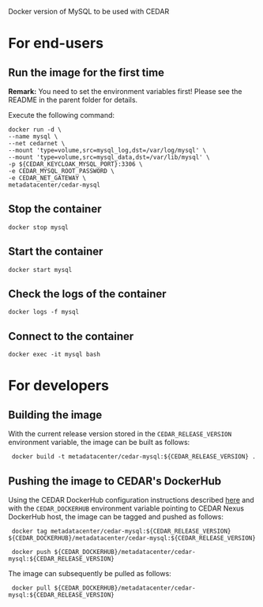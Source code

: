 Docker version of MySQL to be used with CEDAR

# For end-users

## Run the image for the first time

**Remark:** You need to set the environment variables first! Please see the README in the parent folder for details.

Execute the following command:

````
docker run -d \
--name mysql \
--net cedarnet \
--mount 'type=volume,src=mysql_log,dst=/var/log/mysql' \
--mount 'type=volume,src=mysql_data,dst=/var/lib/mysql' \
-p ${CEDAR_KEYCLOAK_MYSQL_PORT}:3306 \
-e CEDAR_MYSQL_ROOT_PASSWORD \
-e CEDAR_NET_GATEWAY \
metadatacenter/cedar-mysql
````

## Stop the container

    docker stop mysql

## Start the container

    docker start mysql

## Check the logs of the container

    docker logs -f mysql

## Connect to the container

    docker exec -it mysql bash

# For developers

## Building the image

With the current release version stored in the `CEDAR_RELEASE_VERSION` environment variable, the image can be built as follows:

     docker build -t metadatacenter/cedar-mysql:${CEDAR_RELEASE_VERSION} .

## Pushing the image to CEDAR's DockerHub

Using the CEDAR DockerHub configuration instructions described [here](https://github.com/metadatacenter/cedar-conf/wiki/Configuring-Docker-to-use-the-CEDAR-Nexus-DockerHub) and with the `CEDAR_DOCKERHUB` environment variable pointing to CEDAR Nexus DockerHub host, the image can be tagged and pushed as follows:

     docker tag metadatacenter/cedar-mysql:${CEDAR_RELEASE_VERSION} ${CEDAR_DOCKERHUB}/metadatacenter/cedar-mysql:${CEDAR_RELEASE_VERSION}

     docker push ${CEDAR_DOCKERHUB}/metadatacenter/cedar-mysql:${CEDAR_RELEASE_VERSION}

The image can subsequently be pulled as follows:

     docker pull ${CEDAR_DOCKERHUB}/metadatacenter/cedar-mysql:${CEDAR_RELEASE_VERSION}
